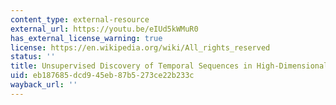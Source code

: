 ```yaml
---
content_type: external-resource
external_url: https://youtu.be/eIUd5kWMuR0
has_external_license_warning: true
license: https://en.wikipedia.org/wiki/All_rights_reserved
status: ''
title: Unsupervised Discovery of Temporal Sequences in High-Dimensional Datasets
uid: eb187685-dcd9-45eb-87b5-273ce22b233c
wayback_url: ''
---
```

